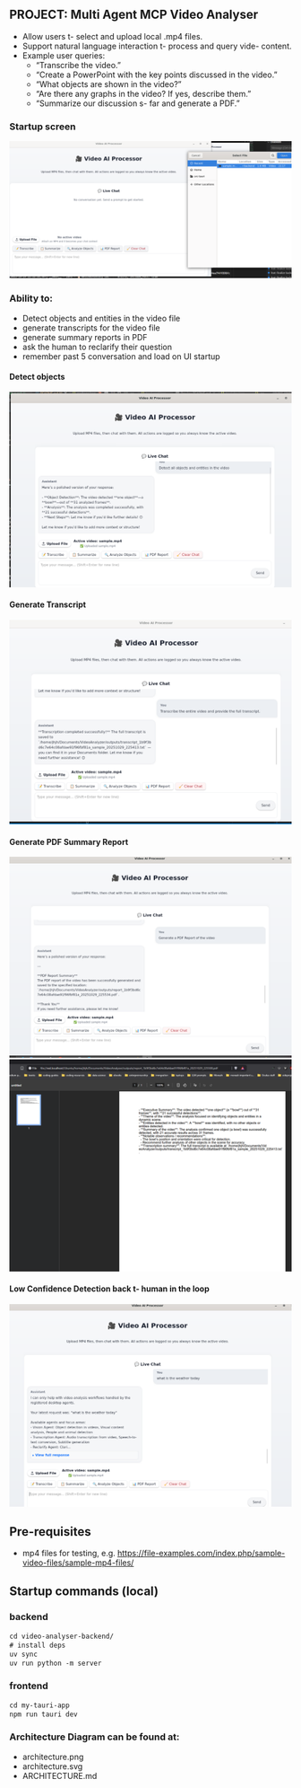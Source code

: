 ## PROJECT: Multi Agent MCP Video Analyser

- Allow users t- select and upload local .mp4 files. 
- Support natural language interaction t- process and query vide- content. 
- Example user queries: 
    - “Transcribe the video.” 
    - “Create a PowerPoint with the key points discussed in the video.” 
    - “What objects are shown in the video?” 
    - “Are there any graphs in the video? If yes, describe them.” 
    - “Summarize our discussion s- far and generate a PDF.” 

### Startup screen
![alt text](images/image.png)

### Ability to:
- Detect objects and entities in the video file
- generate transcripts for the video file
- generate summary reports in PDF
- ask the human to reclarify their question
- remember past 5 conversation and load on UI startup

#### Detect objects
![alt text](images/image-1.png)

#### Generate Transcript
![alt text](images/image-2.png)

#### Generate PDF Summary Report
![alt text](images/image-3.png)
![alt text](images/pdf-output.png)

#### Low Confidence Detection back t- human in the loop
![alt text](images/human.png)

## Pre-requisites
- mp4 files for testing, e.g. https://file-examples.com/index.php/sample-video-files/sample-mp4-files/


## Startup commands (local)

### backend
```
cd video-analyser-backend/
# install deps
uv sync 
uv run python -m server
```

### frontend
```
cd my-tauri-app
npm run tauri dev
```


### Architecture Diagram can be found at:
- architecture.png
- architecture.svg
- ARCHITECTURE.md

